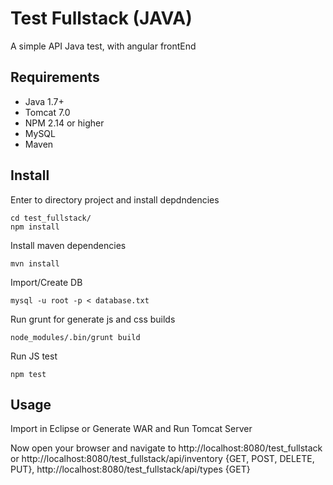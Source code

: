 # Test Fullstack (JAVA)
 A simple API Java test, with angular frontEnd

## Requirements

- Java 1.7+
- Tomcat 7.0
- NPM 2.14 or higher
- MySQL
- Maven

## Install

Enter to directory project and install depdndencies

```shell
cd test_fullstack/
npm install
```

Install maven dependencies
```shell
mvn install
```

Import/Create DB
```shell
mysql -u root -p < database.txt
```

Run grunt for generate js and css builds
```shell
node_modules/.bin/grunt build
```

Run JS test
```shell
npm test
```

## Usage

Import in Eclipse or Generate WAR and Run Tomcat Server

Now open your browser and navigate to http://localhost:8080/test_fullstack or
http://localhost:8080/test_fullstack/api/inventory {GET, POST, DELETE, PUT},
http://localhost:8080/test_fullstack/api/types {GET}
